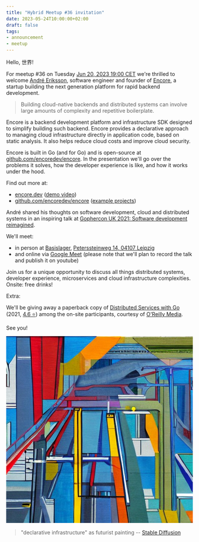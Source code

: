 ```yaml
---
title: "Hybrid Meetup #36 invitation"
date: 2023-05-24T10:00:00+02:00
draft: false
tags:
- announcement
- meetup
---
```


Hello, 世界!

For meetup #36 on Tuesday [Jun 20, 2023 19:00
CET](https://www.meetup.com/leipzig-golang/events/290666177/) we're thrilled to
welcome [André Eriksson](https://www.linkedin.com/in/erikssonandre/), software engineer and founder
of [Encore](https://encore.dev), a startup building the next generation
platform for rapid backend development.

> Building cloud-native backends and distributed systems can involve large
amounts of complexity and repetitive boilerplate.

Encore is a backend development platform and infrastructure SDK designed to
simplify building such backend. Encore provides a declarative approach to
managing cloud infrastructure directly in application code, based on static
analysis. It also helps reduce cloud costs and improve cloud security.

Encore is built in Go (and for Go) and is open-source at
[github.com/encoredev/encore](https://github.com/encoredev/encore). In
the presentation we'll go over the problems it solves, how the developer
experience is like, and how it works under the hood.

Find out more at:

* [encore.dev](https://encore.dev/) ([demo video](https://www.youtube.com/watch?v=IwplIbwJtD0))
* [github.com/encoredev/encore](https://github.com/encoredev/encore) ([example projects](https://github.com/encoredev/examples))

André shared his thoughts on software development, cloud and distributed systems
in an inspiring talk at [Gophercon UK 2021: Software development reimagined](https://www.youtube.com/watch?v=OrncUmqSJKU).

We'll meet:

* in person at [Basislager](https://www.basislager.co/), [Peterssteinweg 14, 04107 Leipzig](https://www.openstreetmap.org/node/3504864558)
* and online via [Google Meet](https://meet.google.com/zht-yuxt-zfo) (please note that we'll plan to record the talk and publish it on youtube)

Join us for a unique opportunity to discuss all things distributed systems,
developer experience, microservices and cloud infrastructure complexities.
Onsite: free drinks!

Extra:

We'll be giving away a paperback copy of [Distributed Services with
Go](https://pragprog.com/titles/tjgo/distributed-services-with-go/) (2021, [4.6 ⭐](https://www.amazon.de/-/en/Travis-Jeffery/dp/1680507605))
among the on-site participants, courtesy of [O'Reilly Media](https://www.oreilly.com/pub/cpc/323592).

See you!

![](/images/36-complexity-14.jpg)

> "declarative infrastructure" as futurist painting -- [Stable Diffusion](https://stablediffusionweb.com/)




<!--

TODO: outreach.

* [x] slack: https://gophers.slack.com/archives/C152YB9UZ/p1686821921439959
* [x] linkedin: https://www.linkedin.com/posts/martin-czygan-58348842_cloud-native-microservices-activity-7074867014661484544-KJzC


Are you interested in cloud-native development, #microservices and #distributed
system? Do you aim to ship secure and cost-effective cloud-native backends? Do you care about developer experience?

Then please join us at Leipzig #Gophers Meetup #36 on Tue, June 20, 2023 19:00
CEST where we're thrilled to have @AndreErikson from @Encore talking about
simplifying cloud-native backend development and deployment.

Encore provides a declarative approach to managing cloud infrastructure, is built in Go (and for Go) and is open-source.

This is a hybrid (in-person and online) meetup, so you can join us directly via
Google Meet: https://meet.google.com/zht-yuxt-zfo or at @Basislager Leipzig.

We provide free drinks at the event and will be giving away a copy of Distributed Services in Go (https://pragprog.com/titles/tjgo/distributed-services-with-go/), courtesy of @OReillyMedia!



-->
